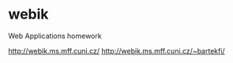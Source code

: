 webik
=====

Web Applications homework

http://webik.ms.mff.cuni.cz/
http://webik.ms.mff.cuni.cz/~bartekfi/
